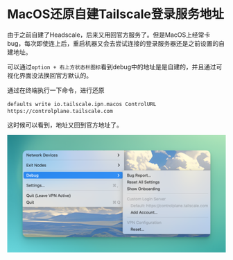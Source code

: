 # MacOS还原自建Tailscale登录服务地址

由于之前自建了Headscale，后来又用回官方服务了。但是MacOS上经常卡bug，每次即使连上后，重启机器又会去尝试连接的登录服务器还是之前设置的自建地址。

可以通过`option + 右上方状态栏图标`看到debug中的地址是是自建的，并且通过可视化界面没法换回官方默认的。

通过在终端执行一下命令，进行还原

```shell
defaults write io.tailscale.ipn.macos ControlURL https://controlplane.tailscale.com
```

这时候可以看到，地址又回到官方地址了。

![image-20240515221657506](./assets/image-20240515221657506.png)